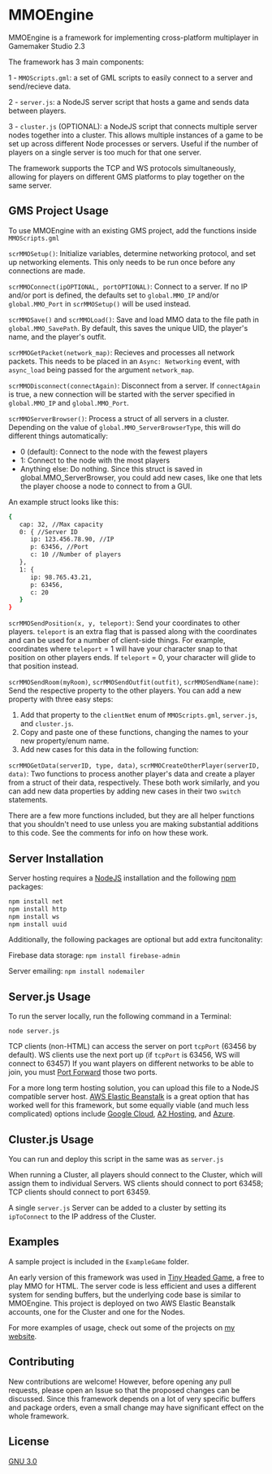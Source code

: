 # MMOEngine

MMOEngine is a framework for implementing cross-platform multiplayer in Gamemaker Studio 2.3

The framework has 3 main components:

1 - `MMOScripts.gml`: a set of GML scripts to easily connect to a server and send/recieve data.

2 - `server.js`: a NodeJS server script that hosts a game and sends data between players.

3 - `cluster.js` (OPTIONAL): a NodeJS script that connects multiple server nodes together into a cluster. This allows multiple instances of a game to be set up across different Node processes or servers. Useful if the number of players on a single server is too much for that one server.



The framework supports the TCP and WS protocols simultaneously, allowing for players on different GMS platforms to play together on the same server.

## GMS Project Usage

To use MMOEngine with an existing GMS project, add the functions inside `MMOScripts.gml` 

`scrMMOSetup()`: Initialize variables, determine networking protocol, and set up networking elements. This only needs to be run once before any connections are made.

`scrMMOConnect(ipOPTIONAL, portOPTIONAL)`: Connect to a server. If no IP and/or port is defined, the defaults set to `global.MMO_IP` and/or `global.MMO_Port` in `scrMMOSetup()` will be used instead.

`scrMMOSave()` and `scrMMOLoad()`: Save and load MMO data to the file path in `global.MMO_SavePath`. By default, this saves the unique UID, the player's name, and the player's outfit.

`scrMMOGetPacket(network_map)`: Recieves and processes all network packets. This needs to be placed in an `Async: Networking` event, with `async_load` being passed for the argument `network_map`.

`scrMMODisconnect(connectAgain)`: Disconnect from a server. If `connectAgain` is true, a new connection will be started with the server specified in `global.MMO_IP` and `global.MMO_Port`.

`scrMMOServerBrowser()`: Process a struct of all servers in a cluster. Depending on the value of `global.MMO_ServerBrowserType`, this will do different things automatically:
- 0 (default): Connect to the node with the fewest players
- 1: Connect to the node with the most players
- Anything else: Do nothing. Since this struct is saved in global.MMO_ServerBrowser, you could add new cases, like one that lets the player choose a node to connect to from a GUI.

An example struct looks like this:

```bash
{
   cap: 32, //Max capacity
   0: { //Server ID
      ip: 123.456.78.90, //IP
      p: 63456, //Port
      c: 10 //Number of players
   },
   1: {
      ip: 98.765.43.21,
      p: 63456,
      c: 20
   }
}
```

`scrMMOSendPosition(x, y, teleport)`: Send your coordinates to other players. `teleport` is an extra flag that is passed along with the coordinates and can be used for a number of client-side things. For example, coordinates where `teleport` = 1 will have your character snap to that position on other players ends. If `teleport` = 0, your character will glide to that position instead.

`scrMMOSendRoom(myRoom)`, `scrMMOSendOutfit(outfit)`, `scrMMOSendName(name)`: Send the respective property to the other players. You can add a new property with three easy steps:
1. Add that property to the `clientNet` enum of `MMOScripts.gml`, `server.js`, and `cluster.js`.
2. Copy and paste one of these functions, changing the names to your new property/enum name.
3. Add new cases for this data in the following function:

`scrMMOGetData(serverID, type, data)`, `scrMMOCreateOtherPlayer(serverID, data)`: Two functions to process another player's data and create a player from a struct of their data, respectively. These both work similarly, and you can add new data properties by adding new cases in their two `switch` statements.

There are a few more functions included, but they are all helper functions that you shouldn't need to use unless you are making substantial additions to this code. See the comments for info on how these work. 

## Server Installation

Server hosting requires a [NodeJS](https://nodejs.org/en/download/) installation and the following [npm](https://www.npmjs.com/get-npm) packages: 

```bash
npm install net
npm install http
npm install ws
npm install uuid
```
Additionally, the following packages are optional but add extra funcitonality:

Firebase data storage: `npm install firebase-admin`

Server emailing: `npm install nodemailer`

## Server.js Usage

To run the server locally, run the following command in a Terminal:

`node server.js`

TCP clients (non-HTML) can access the server on port `tcpPort` (63456 by default). WS clients use the next port up (if `tcpPort` is 63456, WS will connect to 63457) If you want players on different networks to be able to join, you must [Port Forward](https://www.noip.com/support/knowledgebase/general-port-forwarding-guide/) those two ports. 

For a more long term hosting solution, you can upload this file to a NodeJS compatible server host. [AWS Elastic Beanstalk](https://docs.aws.amazon.com/elasticbeanstalk/latest/dg/create_deploy_nodejs.html) is a great option that has worked well for this framework, but some equally viable (and much less complicated) options include [Google Cloud](https://cloud.google.com/nodejs), [A2 Hosting](Cloud.Google.com), and [Azure](https://azure.microsoft.com/en-us/develop/nodejs/).

## Cluster.js Usage

You can run and deploy this script in the same was as `server.js`

When running a Cluster, all players should connect to the Cluster, which will assign them to individual Servers. WS clients should connect to port 63458; TCP clients should connect to port 63459.

A single `server.js` Server can be added to a cluster by setting its `ipToConnect` to the IP address of the Cluster.

## Examples

A sample project is included in the `ExampleGame` folder.

An early version of this framework was used in [Tiny Headed Game](thkgame.com), a free to play MMO for HTML. The server code is less efficient and uses a different system for sending buffers, but the underlying code base is similar to MMOEngine. This project is deployed on two AWS Elastic Beanstalk accounts, one for the Cluster and one for the Nodes.

For more examples of usage, check out some of the projects on [my website](http://willfarhat.com).

## Contributing
New contributions are welcome! However, before opening any pull requests, please open an Issue so that the proposed changes can be discussed. Since this framework depends on a lot of very specific buffers and package orders, even a small change may have significant effect on the whole framework.


## License
[GNU 3.0](https://www.gnu.org/licenses/lgpl-3.0.html)
